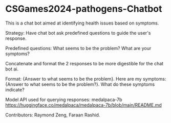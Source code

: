# CSGames2024-pathogens-Chatbot
This is a chat bot aimed at identifying health issues based on symptoms. 

Strategy: Have chat bot ask predefined questions to guide the user's response. 

Predefined questions:
What seems to be the problem? 
What are your symptoms?

Concatenate and format the 2 responses to be more digestible for the chat bot ai.

Format:
{Answer to what seems to be the problem}. Here are my symptoms: {Answer to what seems to be the problem?}. What do these symptoms indicate?

Model API used for querying responses: 
medalpaca-7b
https://huggingface.co/medalpaca/medalpaca-7b/blob/main/README.md 

Contributors: Raymond Zeng, Faraan Rashid.